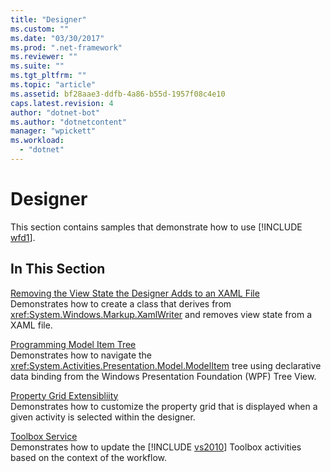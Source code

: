 ```yaml
---
title: "Designer"
ms.custom: ""
ms.date: "03/30/2017"
ms.prod: ".net-framework"
ms.reviewer: ""
ms.suite: ""
ms.tgt_pltfrm: ""
ms.topic: "article"
ms.assetid: bf28aae3-ddfb-4a86-b55d-1957f08c4e10
caps.latest.revision: 4
author: "dotnet-bot"
ms.author: "dotnetcontent"
manager: "wpickett"
ms.workload: 
  - "dotnet"
---
```

# Designer
This section contains samples that demonstrate how to use [!INCLUDE [wfd1](../../../../includes/wfd1-md.md)].  
  
## In This Section  
 [Removing the View State the Designer Adds to an XAML File](../../../../docs/framework/windows-workflow-foundation/samples/removing-the-view-state-the-designer-adds-to-an-xaml-file.md)  
 Demonstrates how to create a class that derives from <xref:System.Windows.Markup.XamlWriter> and removes view state from a XAML file.  
  
 [Programming Model Item Tree](../../../../docs/framework/windows-workflow-foundation/samples/programming-model-item-tree.md)  
 Demonstrates how to navigate the <xref:System.Activities.Presentation.Model.ModelItem> tree using declarative data binding from the Windows Presentation Foundation (WPF) Tree View.  
  
 [Property Grid Extensibliity](../../../../docs/framework/windows-workflow-foundation/samples/property-grid-extensibliity.md)  
 Demonstrates how to customize the property grid that is displayed when a given activity is selected within the designer.  
  
 [Toolbox Service](../../../../docs/framework/windows-workflow-foundation/samples/toolbox-service.md)  
 Demonstrates how to update the [!INCLUDE [vs2010](../../../../includes/vs2010-md.md)] Toolbox activities based on the context of the workflow.
